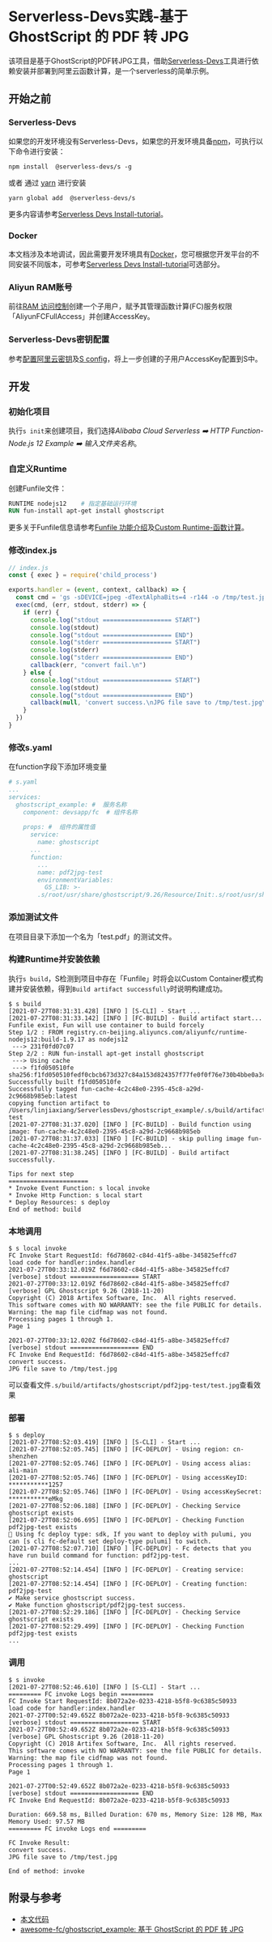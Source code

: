 # Serverless-Devs实践-基于 GhostScript 的 PDF 转 JPG

该项目是基于GhostScript的PDF转JPG工具，借助[Serverless-Devs](https://github.com/Serverless-Devs/Serverless-Devs/blob/master/readme_zh.md)工具进行依赖安装并部署到阿里云函数计算，是一个serverless的简单示例。

## 开始之前

### Serverless-Devs

如果您的开发环境没有Serverless-Devs，如果您的开发环境具备[npm](https://www.npmjs.com/)，可执行以下命令进行安装：

```shell
npm install  @serverless-devs/s -g
```

或者 通过 [yarn](https://yarnpkg.com/) 进行安装

```shell
yarn global add  @serverless-devs/s
```

更多内容请参考[Serverless Devs Install-tutorial](https://github.com/devsapp/fc/blob/main/docs/Getting-started/Install-tutorial.md)。

### Docker

本文档涉及本地调试，因此需要开发环境具有[Docker](https://www.docker.com/)，您可根据您开发平台的不同安装不同版本，可参考[Serverless Devs Install-tutorial](https://github.com/devsapp/fc/blob/main/docs/Getting-started/Install-tutorial.md)可选部分。

### Aliyun RAM账号

前往[RAM 访问控制](https://ram.console.aliyun.com/users)创建一个子用户，赋予其管理函数计算(FC)服务权限「AliyunFCFullAccess」并创建AccessKey。

### Serverless-Devs密钥配置

参考[配置阿里云密钥](https://github.com/devsapp/fc/blob/main/docs/Getting-started/Setting-up-credentials.md)及[S config](http://www.serverless-devs.com/docs/command#config指令)，将上一步创建的子用户AccessKey配置到S中。

## 开发

### 初始化项目

执行`s init`来创建项目，我们选择*Alibaba Cloud Serverless ➡️ HTTP Function-Node.js 12 Example ➡️ 输入文件夹名称*。

### 自定义Runtime

创建Funfile文件：

```dockerfile
RUNTIME nodejs12	# 指定基础运行环境
RUN fun-install apt-get install ghostscript
```

更多关于Funfile信息请参考[Funfile 功能介绍](https://developer.aliyun.com/article/719100)及[Custom Runtime-函数计算](https://help.aliyun.com/document_detail/132044.html?spm=a2c4g.11186623.6.601.2cd369ac18G1R7)。

### 修改index.js

```javascript
// index.js
const { exec } = require('child_process')

exports.handler = (event, context, callback) => {
  const cmd = 'gs -sDEVICE=jpeg -dTextAlphaBits=4 -r144 -o /tmp/test.jpg test.pdf'
  exec(cmd, (err, stdout, stderr) => {
    if (err) {
      console.log("stdout =================== START")
      console.log(stdout)
      console.log("stdout =================== END")
      console.log("stderr =================== START")
      console.log(stderr)
      console.log("stderr =================== END")
      callback(err, "convert fail.\n")
    } else {
      console.log("stdout =================== START")
      console.log(stdout)
      console.log("stdout =================== END")
      callback(null, 'convert success.\nJPG file save to /tmp/test.jpg\n')
    }
  })
}
```

### 修改s.yaml

在function字段下添加环境变量

```yaml
# s.yaml
...
services:
  ghostscript_example: #  服务名称
    component: devsapp/fc  # 组件名称
    
    props: #  组件的属性值
      service:
        name: ghostscript
      ...
      function:
        ...
        name: pdf2jpg-test
        environmentVariables:
          GS_LIB: >-
        .s/root/usr/share/ghostscript/9.26/Resource/Init:.s/root/usr/share/ghostscript/9.26/lib:.s/root/usr/share/ghostscript/9.26/Resource/Font:.s/root/usr/share/ghostscript/fonts:.s/root/var/lib/ghostscript/fonts:.s/root/usr/share/ghostscript/fonts:.s/root/usr/share/fonts
```

### 添加测试文件

在项目目录下添加一个名为「test.pdf」的测试文件。

### 构建Runtime并安装依赖

执行`s build`，S检测到项目中存在「Funfile」时将会以Custom Container模式构建并安装依赖，得到`Build artifact successfully`时说明构建成功。

```shell
$ s build
[2021-07-27T08:31:31.428] [INFO ] [S-CLI] - Start ...
[2021-07-27T08:31:33.142] [INFO ] [FC-BUILD] - Build artifact start...
Funfile exist, Fun will use container to build forcely
Step 1/2 : FROM registry.cn-beijing.aliyuncs.com/aliyunfc/runtime-nodejs12:build-1.9.17 as nodejs12
 ---> 231f0fd07c07
Step 2/2 : RUN fun-install apt-get install ghostscript
 ---> Using cache
 ---> f1fd050510fe
sha256:f1fd050510fedf0cbcb673d327c84a153d824357f77fe0f0f76e730b4bbe0a3c
Successfully built f1fd050510fe
Successfully tagged fun-cache-4c2c48e0-2395-45c8-a29d-2c9668b985eb:latest
copying function artifact to /Users/linjiaxiang/ServerlessDevs/ghostscript_example/.s/build/artifacts/ghostscript/pdf2jpg-test
[2021-07-27T08:31:37.020] [INFO ] [FC-BUILD] - Build function using image: fun-cache-4c2c48e0-2395-45c8-a29d-2c9668b985eb
[2021-07-27T08:31:37.033] [INFO ] [FC-BUILD] - skip pulling image fun-cache-4c2c48e0-2395-45c8-a29d-2c9668b985eb...
[2021-07-27T08:31:38.245] [INFO ] [FC-BUILD] - Build artifact successfully.

Tips for next step
======================
* Invoke Event Function: s local invoke
* Invoke Http Function: s local start
* Deploy Resources: s deploy
End of method: build
```

### 本地调用

```shell
$ s local invoke
FC Invoke Start RequestId: f6d78602-c84d-41f5-a8be-345825effcd7
load code for handler:index.handler
2021-07-27T00:33:12.019Z f6d78602-c84d-41f5-a8be-345825effcd7 [verbose] stdout =================== START
2021-07-27T00:33:12.019Z f6d78602-c84d-41f5-a8be-345825effcd7 [verbose] GPL Ghostscript 9.26 (2018-11-20)
Copyright (C) 2018 Artifex Software, Inc.  All rights reserved.
This software comes with NO WARRANTY: see the file PUBLIC for details.
Warning: the map file cidfmap was not found.
Processing pages 1 through 1.
Page 1

2021-07-27T00:33:12.020Z f6d78602-c84d-41f5-a8be-345825effcd7 [verbose] stdout =================== END
FC Invoke End RequestId: f6d78602-c84d-41f5-a8be-345825effcd7
convert success.
JPG file save to /tmp/test.jpg
```

可以查看文件`.s/build/artifacts/ghostscript/pdf2jpg-test/test.jpg`查看效果

### 部署

```shell
$ s deploy    
[2021-07-27T08:52:03.419] [INFO ] [S-CLI] - Start ...
[2021-07-27T08:52:05.745] [INFO ] [FC-DEPLOY] - Using region: cn-shenzhen
[2021-07-27T08:52:05.746] [INFO ] [FC-DEPLOY] - Using access alias: ali-main
[2021-07-27T08:52:05.746] [INFO ] [FC-DEPLOY] - Using accessKeyID: ***********1257
[2021-07-27T08:52:05.746] [INFO ] [FC-DEPLOY] - Using accessKeySecret: ***********eMkg
[2021-07-27T08:52:06.188] [INFO ] [FC-DEPLOY] - Checking Service ghostscript exists
[2021-07-27T08:52:06.695] [INFO ] [FC-DEPLOY] - Checking Function pdf2jpg-test exists
📎 Using fc deploy type: sdk, If you want to deploy with pulumi, you can [s cli fc-default set deploy-type pulumi] to switch.
[2021-07-27T08:52:07.710] [INFO ] [FC-DEPLOY] - Fc detects that you have run build command for function: pdf2jpg-test.
...
[2021-07-27T08:52:14.454] [INFO ] [FC-DEPLOY] - Creating service: ghostscript
[2021-07-27T08:52:14.454] [INFO ] [FC-DEPLOY] - Creating function: pdf2jpg-test
✔ Make service ghostscript success.
✔ Make function ghostscript/pdf2jpg-test success.
[2021-07-27T08:52:29.186] [INFO ] [FC-DEPLOY] - Checking Service ghostscript exists
[2021-07-27T08:52:29.499] [INFO ] [FC-DEPLOY] - Checking Function pdf2jpg-test exists
...
```

### 调用

``` shell
$ s invoke
[2021-07-27T08:52:46.610] [INFO ] [S-CLI] - Start ...
========= FC invoke Logs begin =========
FC Invoke Start RequestId: 8b072a2e-0233-4218-b5f8-9c6385c50933
load code for handler:index.handler
2021-07-27T00:52:49.652Z 8b072a2e-0233-4218-b5f8-9c6385c50933 [verbose] stdout =================== START
2021-07-27T00:52:49.652Z 8b072a2e-0233-4218-b5f8-9c6385c50933 [verbose] GPL Ghostscript 9.26 (2018-11-20)
Copyright (C) 2018 Artifex Software, Inc.  All rights reserved.
This software comes with NO WARRANTY: see the file PUBLIC for details.
Warning: the map file cidfmap was not found.
Processing pages 1 through 1.
Page 1

2021-07-27T00:52:49.652Z 8b072a2e-0233-4218-b5f8-9c6385c50933 [verbose] stdout =================== END
FC Invoke End RequestId: 8b072a2e-0233-4218-b5f8-9c6385c50933

Duration: 669.58 ms, Billed Duration: 670 ms, Memory Size: 128 MB, Max Memory Used: 97.57 MB
========= FC invoke Logs end =========

FC Invoke Result:
convert success.
JPG file save to /tmp/test.jpg

End of method: invoke
```

## 附录与参考

- [本文代码](https://github.com/JasonLamv-t/serverless-devs-ghostscript_example)
- [awesome-fc/ghostscript_example: 基于 GhostScript 的 PDF 转 JPG ](https://github.com/awesome-fc/ghostscript_example)

